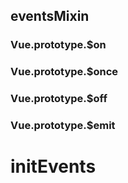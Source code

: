 ## eventsMixin

### Vue.prototype.$on
### Vue.prototype.$once
### Vue.prototype.$off
### Vue.prototype.$emit

# initEvents